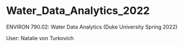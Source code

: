# Water_Data_Analytics_2022
ENVIRON 790.02: Water Data Analytics (Duke University Spring 2022)

User: Natalie von Turkovich